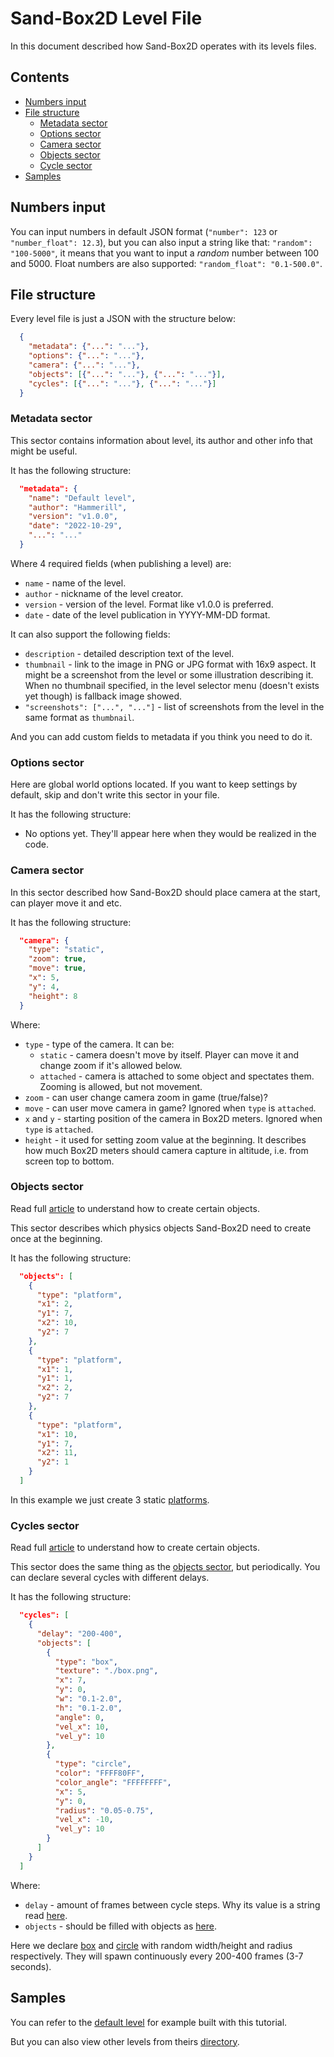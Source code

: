 # Sand-Box2D Level File
In this document described how Sand-Box2D operates with its levels files.

## Contents
- [Numbers input](#numbers-input)
- [File structure](#file-structure)
  * [Metadata sector](#metadata-sector)
  * [Options sector](#options-sector)
  * [Camera sector](#camera-sector)
  * [Objects sector](#objects-sector)
  * [Cycle sector](#cycle-sector)
- [Samples](#samples)

## Numbers input
You can input numbers in default JSON format (`"number": 123` or `"number_float": 12.3`), 
but you can also input a string like that: `"random": "100-5000"`,
it means that you want to input a *random* number between 100 and 5000.
Float numbers are also supported: `"random_float": "0.1-500.0"`.

## File structure
Every level file is just a JSON with the structure below:
```json
  {
    "metadata": {"...": "..."},
    "options": {"...": "..."},
    "camera": {"...": "..."},
    "objects": [{"...": "..."}, {"...": "..."}],
    "cycles": [{"...": "..."}, {"...": "..."}]
  }
```

### Metadata sector
This sector contains information about level, its author and other info that might be useful.

It has the following structure:
```json
  "metadata": {
    "name": "Default level",
    "author": "Hammerill",
    "version": "v1.0.0",
    "date": "2022-10-29",
    "...": "..."
  }
```
Where 4 required fields (when publishing a level) are:
- `name` - name of the level.
- `author` - nickname of the level creator.
- `version` - version of the level. Format like v1.0.0 is preferred.
- `date` - date of the level publication in YYYY-MM-DD format.

It can also support the following fields:
- `description` - detailed description text of the level.
- `thumbnail` - link to the image in PNG or JPG format with 16x9 aspect. 
It might be a screenshot from the level or some illustration describing it. 
When no thumbnail specified, in the level selector menu (doesn't exists yet though) is fallback image showed.
- `"screenshots": ["...", "..."]` - list of screenshots from the level in the same format as `thumbnail`.

And you can add custom fields to metadata if you think you need to do it.

### Options sector
Here are global world options located. If you want to keep settings by default, skip and don't write this sector in your file.

It has the following structure:
- No options yet. They'll appear here when they would be realized in the code.

### Camera sector
In this sector described how Sand-Box2D should place camera at the start, can player move it and etc.

It has the following structure:
```json
  "camera": {
    "type": "static",
    "zoom": true,
    "move": true,
    "x": 5,
    "y": 4,
    "height": 8
  }
```
Where:
- `type` - type of the camera. It can be:
  * `static` - camera doesn't move by itself. Player can move it and change zoom if it's allowed below.
  * `attached` - camera is attached to some object and spectates them. Zooming is allowed, but not movement.
- `zoom` - can user change camera zoom in game (true/false)?
- `move` - can user move camera in game? Ignored when `type` is `attached`.
- `x` and `y` - starting position of the camera in Box2D meters. Ignored when `type` is `attached`.
- `height` - it used for setting zoom value at the beginning.
It describes how much Box2D meters should camera capture in altitude, i.e. from screen top to bottom.

### Objects sector
Read full [article](./README-objects.md) to understand how to create certain objects.

This sector describes which physics objects Sand-Box2D need to create once at the beginning.

It has the following structure:
```json
  "objects": [
    {
      "type": "platform",
      "x1": 2,
      "y1": 7,
      "x2": 10,
      "y2": 7
    },
    {
      "type": "platform",
      "x1": 1,
      "y1": 1,
      "x2": 2,
      "y2": 7
    },
    {
      "type": "platform",
      "x1": 10,
      "y1": 7,
      "x2": 11,
      "y2": 1
    }
  ]
```
In this example we just create 3 static [platforms](./README-objects.md/#platform).

### Cycles sector
Read full [article](./README-objects.md) to understand how to create certain objects.

This sector does the same thing as the [objects sector](#objects-sector), but periodically.
You can declare several cycles with different delays.

It has the following structure:
```json
  "cycles": [
    {
      "delay": "200-400",
      "objects": [
        {
          "type": "box",
          "texture": "./box.png",
          "x": 7,
          "y": 0,
          "w": "0.1-2.0",
          "h": "0.1-2.0",
          "angle": 0,
          "vel_x": 10,
          "vel_y": 10
        },
        {
          "type": "circle",
          "color": "FFFF80FF",
          "color_angle": "FFFFFFFF",
          "x": 5,
          "y": 0,
          "radius": "0.05-0.75",
          "vel_x": -10,
          "vel_y": 10
        }
      ]
    }
  ]
```
Where:
- `delay` - amount of frames between cycle steps. Why its value is a string read [here](#numbers-input).
- `objects` - should be filled with objects as [here](#objects-sector).

Here we declare [box](./README-objects.md/#box) and [circle](./README-objects.md/#circle)
with random width/height and radius respectively.
They will spawn continuously every 200-400 frames (3-7 seconds).

## Samples
You can refer to the [default level](../levels/default_level/) for example built with this tutorial.

But you can also view other levels from theirs [directory](../levels/).
